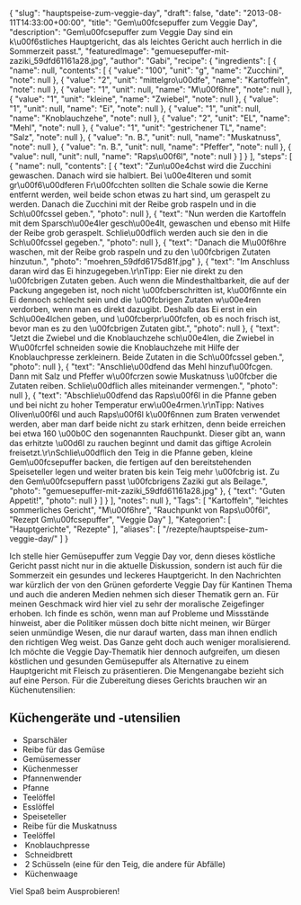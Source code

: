 {
    "slug": "hauptspeise-zum-veggie-day",
    "draft": false,
    "date": "2013-08-11T14:33:00+00:00",
    "title": "Gem\u00fcsepuffer zum Veggie Day",
    "description": "Gem\u00fcsepuffer zum Veggie Day sind ein k\u00f6stliches Hauptgericht, das als leichtes Gericht auch herrlich in die Sommerzeit passt.",
    "featuredImage": "gemuesepuffer-mit-zaziki_59dfd61161a28.jpg",
    "author": "Gabi",
    "recipe": {
        "ingredients": [
            {
                "name": null,
                "contents": [
                    {
                        "value": "100",
                        "unit": "g",
                        "name": "Zucchini",
                        "note": null
                    },
                    {
                        "value": "2",
                        "unit": "mittelgro\u00dfe",
                        "name": "Kartoffeln",
                        "note": null
                    },
                    {
                        "value": "1",
                        "unit": null,
                        "name": "M\u00f6hre",
                        "note": null
                    },
                    {
                        "value": "1",
                        "unit": "kleine",
                        "name": "Zwiebel",
                        "note": null
                    },
                    {
                        "value": "1",
                        "unit": null,
                        "name": "Ei",
                        "note": null
                    },
                    {
                        "value": "1",
                        "unit": null,
                        "name": "Knoblauchzehe",
                        "note": null
                    },
                    {
                        "value": "2",
                        "unit": "EL",
                        "name": "Mehl",
                        "note": null
                    },
                    {
                        "value": "1",
                        "unit": "gestrichener TL",
                        "name": "Salz",
                        "note": null
                    },
                    {
                        "value": "n. B.",
                        "unit": null,
                        "name": "Muskatnuss",
                        "note": null
                    },
                    {
                        "value": "n. B.",
                        "unit": null,
                        "name": "Pfeffer",
                        "note": null
                    },
                    {
                        "value": null,
                        "unit": null,
                        "name": "Raps\u00f6l",
                        "note": null
                    }
                ]
            }
        ],
        "steps": [
            {
                "name": null,
                "contents": [
                    {
                        "text": "Zun\u00e4chst wird die Zucchini gewaschen. Danach wird sie halbiert. Bei \u00e4lteren und somit gr\u00f6\u00dferen Fr\u00fcchten sollten die Schale sowie die Kerne entfernt werden, weil beide schon etwas zu hart sind, um geraspelt zu werden. Danach die Zucchini mit der Reibe grob raspeln und in die Sch\u00fcssel geben.",
                        "photo": null
                    },
                    {
                        "text": "Nun werden die Kartoffeln mit dem Sparsch\u00e4ler gesch\u00e4lt, gewaschen und ebenso mit Hilfe der Reibe grob geraspelt. Schlie\u00dflich werden auch sie den in die Sch\u00fcssel gegeben.",
                        "photo": null
                    },
                    {
                        "text": "Danach die M\u00f6hre waschen, mit der Reibe grob raspeln und zu den \u00fcbrigen Zutaten hinzutun.",
                        "photo": "moehren_59dfd6175d81f.jpg"
                    },
                    {
                        "text": "Im Anschluss daran wird das Ei hinzugegeben.\r\nTipp:  Eier nie direkt zu den \u00fcbrigen Zutaten geben. Auch wenn die Mindesthaltbarkeit, die auf der Packung angegeben ist, noch nicht \u00fcberschritten ist, k\u00f6nnte ein Ei dennoch schlecht sein und die \u00fcbrigen Zutaten w\u00e4ren verdorben, wenn man es direkt dazugibt. Deshalb das Ei erst in ein Sch\u00e4lchen geben,  und \u00fcberpr\u00fcfen, ob es noch frisch ist, bevor man es zu den \u00fcbrigen Zutaten gibt.",
                        "photo": null
                    },
                    {
                        "text": "Jetzt die Zwiebel und die Knoblauchzehe sch\u00e4len, die Zwiebel in W\u00fcrfel schneiden sowie die Knoblauchzehe mit Hilfe der Knoblauchpresse zerkleinern. Beide Zutaten in die Sch\u00fcssel geben.",
                        "photo": null
                    },
                    {
                        "text": "Anschlie\u00dfend das Mehl hinzuf\u00fcgen. Dann mit Salz und Pfeffer w\u00fcrzen sowie Muskatnuss \u00fcber die Zutaten reiben. Schlie\u00dflich alles miteinander vermengen.",
                        "photo": null
                    },
                    {
                        "text": "Abschlie\u00dfend das Raps\u00f6l in die Pfanne geben und bei nicht zu hoher Temperatur erw\u00e4rmen.\r\nTipp: Natives Oliven\u00f6l und auch Raps\u00f6l k\u00f6nnen zum Braten verwendet werden, aber man darf beide nicht zu stark erhitzen, denn beide erreichen bei etwa 160 \u00b0C den sogenannten Rauchpunkt. Dieser gibt an, wann das erhitzte \u00d6l zu rauchen beginnt und damit das giftige Acrolein freisetzt.\r\nSchlie\u00dflich den Teig in die Pfanne geben, kleine Gem\u00fcsepuffer backen, die fertigen auf den bereitstehenden Speiseteller legen und weiter braten bis kein Teig mehr \u00fcbrig ist. Zu den Gem\u00fcsepuffern passt \u00fcbrigens Zaziki gut als Beilage.",
                        "photo": "gemuesepuffer-mit-zaziki_59dfd61161a28.jpg"
                    },
                    {
                        "text": "Guten Appetit!",
                        "photo": null
                    }
                ]
            }
        ],
        "notes": null
    },
    "Tags": [
        "Kartoffeln",
        "leichtes sommerliches Gericht",
        "M\u00f6hre",
        "Rauchpunkt von Raps\u00f6l",
        "Rezept Gm\u00fcsepuffer",
        "Veggie Day"
    ],
    "Kategorien": [
        "Hauptgerichte",
        "Rezepte"
    ],
    "aliases": [
        "\/rezepte\/hauptspeise-zum-veggie-day\/"
    ]
}

Ich stelle hier Gemüsepuffer zum Veggie Day vor, denn dieses köstliche Gericht passt nicht nur in die aktuelle Diskussion, sondern ist auch für die Sommerzeit ein gesundes und leckeres Hauptgericht. In den Nachrichten war kürzlich der von den Grünen geforderte Veggie Day für Kantinen Thema und auch die anderen Medien nehmen sich dieser Thematik gern an. Für meinen Geschmack wird hier viel zu sehr der moralische Zeigefinger erhoben. Ich finde es schön, wenn man auf Probleme und Missstände hinweist, aber die Politiker müssen doch bitte nicht meinen, wir Bürger seien unmündige Wesen, die nur darauf warten, dass man ihnen endlich den richtigen Weg weist. Das Ganze geht doch auch weniger moralisierend. Ich möchte die Veggie Day-Thematik hier dennoch aufgreifen, um diesen köstlichen und gesunden Gemüsepuffer als Alternative zu einem Hauptgericht mit Fleisch zu präsentieren. Die Mengenangabe bezieht sich auf eine Person. Für die Zubereitung dieses Gerichts brauchen wir an Küchenutensilien:

## Küchengeräte und -utensilien

 * Sparschäler
 * Reibe für das Gemüse
 * Gemüsemesser
 * Küchenmesser
 * Pfannenwender
 * Pfanne
 * Teelöffel
 * Esslöffel
 * Speiseteller
 * Reibe für die Muskatnuss
 * Teelöffel
 *  Knoblauchpresse
 *  Schneidbrett
 *  2 Schüsseln (eine für den Teig, die andere für Abfälle)
 *  Küchenwaage

 Viel Spaß beim Ausprobieren!